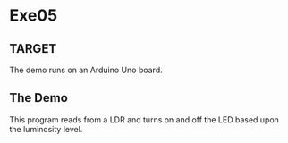 # Exe05

## TARGET

The demo runs on an Arduino Uno board.

## The Demo

This program reads from a LDR and turns on and off the LED based
upon the luminosity level.
